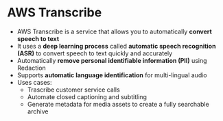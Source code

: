 # AWS Transcribe

- AWS Transcribe is a service that allows you to automatically **convert speech to text**
- It uses a **deep learning process** called **automatic speech recognition (ASR)** to convert speech to text quickly and accurately
- Automatically **remove personal identifiable information (PII)** using Redaction
- Supports **automatic language identification** for multi-lingual audio
- Uses cases:
    - Trascribe customer service calls
    - Automate closed captioning and subtitling
    - Generate metadata for media assets to create a fully searchable archive
